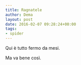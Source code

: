 ```yaml
---
title: Ragnatele 
author: Dema
layout: post
date: 2016-02-07 09:28:24+00:00
tags: 
- spider
---
```

Qui è tutto fermo da mesi. 

Ma va bene così. 
